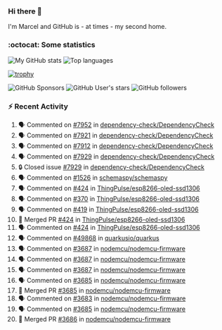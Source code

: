 ### Hi there 👋

I'm Marcel and GitHub is - at times - my second home.

<!--
**marcelstoer/marcelstoer** is a ✨ _special_ ✨ repository because its `README.md` (this file) appears on your GitHub profile.

Here are some ideas to get you started:

- 🔭 I’m currently working on ...
- 🌱 I’m currently learning ...
- 👯 I’m looking to collaborate on ...
- 🤔 I’m looking for help with ...
- 💬 Ask me about ...
- 📫 How to reach me: ...
- 😄 Pronouns: ...
- ⚡ Fun fact: ...
-->

### :octocat: Some statistics

<!-- https://github.com/anuraghazra/github-readme-stats -->

![My GitHub stats](https://github-readme-stats.vercel.app/api?username=marcelstoer&count_private=true&show_icons=true&hide_title=true)
![Top languages](https://github-readme-stats.vercel.app/api/top-langs/?username=marcelstoer&layout=compact&count_private=true&show_icons=true&hide_title=true&langs_count=10)

[![trophy](https://github-profile-trophy.vercel.app/?username=marcelstoer)](https://github.com/marcelstoer)

![GitHub Sponsors](https://img.shields.io/github/sponsors/marcelstoer?style=social)
![GitHub User's stars](https://img.shields.io/github/stars/marcelstoer?style=social)
![GitHub followers](https://img.shields.io/github/followers/marcelstoer?style=social)

### :zap: Recent Activity

<!--START_SECTION:activity-->
1. 🗣 Commented on [#7952](https://github.com/dependency-check/DependencyCheck/pull/7952#issuecomment-3323807537) in [dependency-check/DependencyCheck](https://github.com/dependency-check/DependencyCheck)
2. 🗣 Commented on [#7921](https://github.com/dependency-check/DependencyCheck/issues/7921#issuecomment-3315872942) in [dependency-check/DependencyCheck](https://github.com/dependency-check/DependencyCheck)
3. 🗣 Commented on [#7912](https://github.com/dependency-check/DependencyCheck/issues/7912#issuecomment-3315857335) in [dependency-check/DependencyCheck](https://github.com/dependency-check/DependencyCheck)
4. 🗣 Commented on [#7929](https://github.com/dependency-check/DependencyCheck/issues/7929#issuecomment-3315847986) in [dependency-check/DependencyCheck](https://github.com/dependency-check/DependencyCheck)
5. 🔒 Closed issue [#7929](https://github.com/dependency-check/DependencyCheck/issues/7929) in [dependency-check/DependencyCheck](https://github.com/dependency-check/DependencyCheck)
6. 🗣 Commented on [#1526](https://github.com/schemaspy/schemaspy/issues/1526#issuecomment-3315153358) in [schemaspy/schemaspy](https://github.com/schemaspy/schemaspy)
7. 🗣 Commented on [#424](https://github.com/ThingPulse/esp8266-oled-ssd1306/pull/424#issuecomment-3278874781) in [ThingPulse/esp8266-oled-ssd1306](https://github.com/ThingPulse/esp8266-oled-ssd1306)
8. 🗣 Commented on [#370](https://github.com/ThingPulse/esp8266-oled-ssd1306/issues/370#issuecomment-3278824587) in [ThingPulse/esp8266-oled-ssd1306](https://github.com/ThingPulse/esp8266-oled-ssd1306)
9. 🗣 Commented on [#419](https://github.com/ThingPulse/esp8266-oled-ssd1306/issues/419#issuecomment-3278823899) in [ThingPulse/esp8266-oled-ssd1306](https://github.com/ThingPulse/esp8266-oled-ssd1306)
10. 🎉 Merged PR [#424](https://github.com/ThingPulse/esp8266-oled-ssd1306/pull/424) in [ThingPulse/esp8266-oled-ssd1306](https://github.com/ThingPulse/esp8266-oled-ssd1306)
11. 🗣 Commented on [#424](https://github.com/ThingPulse/esp8266-oled-ssd1306/pull/424#issuecomment-3278076810) in [ThingPulse/esp8266-oled-ssd1306](https://github.com/ThingPulse/esp8266-oled-ssd1306)
12. 🗣 Commented on [#49868](https://github.com/quarkusio/quarkus/pull/49868#issuecomment-3269945526) in [quarkusio/quarkus](https://github.com/quarkusio/quarkus)
13. 🗣 Commented on [#3687](https://github.com/nodemcu/nodemcu-firmware/pull/3687#issuecomment-3249667054) in [nodemcu/nodemcu-firmware](https://github.com/nodemcu/nodemcu-firmware)
14. 🗣 Commented on [#3687](https://github.com/nodemcu/nodemcu-firmware/pull/3687#issuecomment-3248944854) in [nodemcu/nodemcu-firmware](https://github.com/nodemcu/nodemcu-firmware)
15. 🗣 Commented on [#3687](https://github.com/nodemcu/nodemcu-firmware/pull/3687#issuecomment-3247942544) in [nodemcu/nodemcu-firmware](https://github.com/nodemcu/nodemcu-firmware)
16. 🗣 Commented on [#3685](https://github.com/nodemcu/nodemcu-firmware/pull/3685#issuecomment-3239538719) in [nodemcu/nodemcu-firmware](https://github.com/nodemcu/nodemcu-firmware)
17. 🎉 Merged PR [#3685](https://github.com/nodemcu/nodemcu-firmware/pull/3685) in [nodemcu/nodemcu-firmware](https://github.com/nodemcu/nodemcu-firmware)
18. 🗣 Commented on [#3683](https://github.com/nodemcu/nodemcu-firmware/pull/3683#issuecomment-3234770145) in [nodemcu/nodemcu-firmware](https://github.com/nodemcu/nodemcu-firmware)
19. 🗣 Commented on [#3685](https://github.com/nodemcu/nodemcu-firmware/pull/3685#issuecomment-3234628392) in [nodemcu/nodemcu-firmware](https://github.com/nodemcu/nodemcu-firmware)
20. 🎉 Merged PR [#3686](https://github.com/nodemcu/nodemcu-firmware/pull/3686) in [nodemcu/nodemcu-firmware](https://github.com/nodemcu/nodemcu-firmware)
<!--END_SECTION:activity-->

